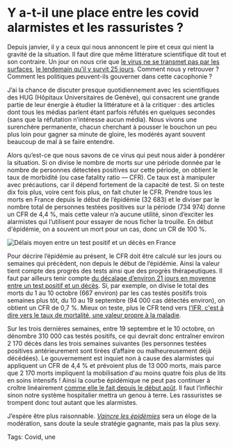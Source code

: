 # Y a-t-il une place entre les covid alarmistes et les rassuristes ?

Depuis janvier, il y a ceux qui nous annoncent le pire et ceux qui nient la gravité de la situation. Il faut dire que même littérature scientifique dit tout et son contraire. Un jour on nous crie que [le virus ne se transmet pas par les surfaces](https://www.sciencesetavenir.fr/sante/le-covid-19-peut-se-propager-dans-l-air-confirment-les-autorites-sanitaires-americaines_148096?xtor=RSS-16), [le lendemain qu’il y survit 25 jours](https://www.theguardian.com/world/2020/oct/12/virus-that-causes-covid-19-can-survive-up-to-28-days-on-surfaces-scientists-find). Comment nous y retrouver ? Comment les politiques peuvent-ils gouverner dans cette cacophonie ?

J’ai la chance de discuter presque quotidiennement avec les scientifiques des HUG (Hôpitaux Universitaires de Genève), qui consacrent une grande partie de leur énergie à étudier la littérature et à la critiquer : des articles dont tous les médias parlent étant parfois réfutés en quelques secondes (sans que la réfutation n’intéresse aucun média). Nous vivons une surenchère permanente, chacun cherchant à pousser le bouchon un peu plus loin pour gagner sa minute de gloire, les modérés ayant souvent beaucoup de mal à se faire entendre.

Alors qu’est-ce que nous savons de ce virus qui peut nous aider à pondérer la situation. Si on divise le nombre de morts sur une période donnée par le nombre de personnes détectées positives sur cette période, on obtient le taux de morbidité (ou case fatality ratio — CFR). Ce taux est à manipuler avec précautions, car il dépend fortement de la capacité de test. Si on teste dix fois plus, voire cent fois plus, on fait chuter le CFR. Prendre tous les morts en France depuis le début de l’épidémie (32 683) et le diviser par le nombre total de personnes testées positives sur la période (734 974) donne un CFR de 4,4 %, mais cette valeur n’a aucune utilité, sinon d’exciter les alarmistes qui l’utilisent pour essayer de nous ficher la trouille. En début d'épidémie, on a souvent un mort pour un cas, donc un CR de 100 %.

![Délais moyen entre un test positif et un décès en France](https://tcrouzet.com/images_tc/2020/10/21jours.png)

Pour décrire l’épidémie au présent, le CFR doit être calculé sur les jours ou semaines qui précèdent, non depuis le début de l’épidémie. Ainsi la valeur tient compte des progrès des tests ainsi que des progrès thérapeutiques. Il faut par ailleurs tenir compte [du décalage d’environ 21 jours en moyenne entre un test positif et un décès](https://tcrouzet.com/2020/10/08/covid-ou-en-est-vraiment-la-france/). Si, par exemple, on divise le total des morts du 1 au 10 octobre (667 environ) par les cas testés positifs trois semaines plus tôt, du 10 au 19 septembre (94 000 cas détectés environ), on obtient un CFR de 0,7 %. Mieux on teste, plus le CFR tend vers [l’IFR, c'est à dire vers le taux de mortalité, une valeur propre à la maladie](https://tcrouzet.com/2020/10/08/covid-ou-en-est-vraiment-la-france/).

Sur les trois dernières semaines, entre 19 septembre et le 10 octobre, on dénombre 310 000 cas testés positifs, ce qui devrait donc entraîner environ 2 170 décès dans les trois semaines suivantes (les personnes testées positives antérieurement sont tirées d’affaire ou malheureusement déjà décédées). Le gouvernement est inquiet non à cause des alarmistes qui appliquent un CFR de 4,4 % et prévoient plus de 13 000 morts, mais parce que 2 170 morts impliquent la mobilisation d'au moins quatre fois plus de lits en soins intensifs ! Ainsi la courbe épidémique ne peut pas continuer à croître linéairement [comme elle le fait depuis le début août](https://tcrouzet.com/2020/10/08/covid-ou-en-est-vraiment-la-france/). Il faut l’infléchir sinon notre système hospitalier mettra un genou à terre. Les rassuristes se trompent donc tout autant que les alarmistes.

J’espère être plus raisonnable. [*Vaincre les épidémies*](https://tcrouzet.com/vaincre-les-epidemies/) sera un éloge de la modération, sans doute la seule stratégie gagnante, mais pas la plus sexy.

Tags: Covid, une